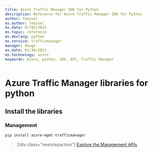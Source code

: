 ```yaml
---
title: Azure Traffic Manager SDK for Python
description: Reference for Azure Traffic Manager SDK for Python
author: lmazuel
ms.author: lmazuel
ms.data: 07/03/2023
ms.topic: reference
ms.devlang: python
ms.service: trafficmanager
manager: douge
ms.date: 03/30/2023
ms.technology: azure
keywords: Azure, python, SDK, API, Traffic Manager
---
```

# Azure Traffic Manager libraries for python

## Install the libraries

### Management

```bash
pip install azure-mgmt-trafficmanager
```

> [!div class="nextstepaction"]
> [Explore the Management APIs](/python/api/overview/azure/trafficmanager/management)